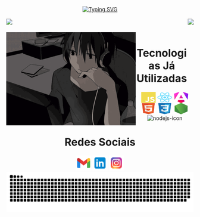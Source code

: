  <!--## Olá!!! Eu sou o Guilherme Alexandre Silva
 🔭 Hoje eu sou desenvolvedor Front-End e Gerente de Marketing na Emakers Jr.
  💼 Estou buscando um estagio voltado na área da programação
  🌱 Cursando Sistemas de Informação(Bacharelado) na Universidade Federal de Lavras
  😄 Pronomes: Ele/Dele -->
<div align="center">
<a href="https://git.io/typing-svg"><img src="https://readme-typing-svg.demolab.com?font=Fira+Code&weight=600&size=26&duration=3000&pause=200&center=true&vCenter=true&width=600&lines=Hey+todo+mundo!;Eu+sou+o+Guilherme+Alexandre+Cunha%2C;Tenho+19+anos;Meus+pronomes+s%C3%A3o+Ele%2FDele;Sou+desenvolvedor+Front-End+e+;Gerente+de+Marketing+na+Emakers+Jr." alt="Typing SVG" /></a>
</div>
<br>
<div>
  
  <img  height="180em" src="https://github-readme-stats.vercel.app/api?username=gguiallex&show_icons=true&theme=holi&include_all_commits=true&count_private=true"/>
  <img align="right" height="180em" src="https://github-readme-stats.vercel.app/api/top-langs/?username=gguiallex&layout=compact&langs_count=16&theme=holi"/>
  
</div>

<div  align="center"> 
  <div style="display: inline_block"><br>
    <img align="left" height="250" alt="gif-boy" src="gif-boy.gif">
    <h1 align="center">Tecnologias Já Utilizadas</h1>
    <img align="center" height="30" width="40" alt="js-icon"  src="https://raw.githubusercontent.com/devicons/devicon/master/icons/javascript/javascript-plain.svg">
    <img align="center" height="30" width="40" alt="react-icon" src="https://raw.githubusercontent.com/devicons/devicon/master/icons/react/react-original.svg">
    <img align="center" height="30" width="40" alt="react-icon" src="https://raw.githubusercontent.com/devicons/devicon/master/icons/angular/angular-original.svg">
    <img align="center" height="30" width="40" alt="html-icon" src="https://raw.githubusercontent.com/devicons/devicon/master/icons/html5/html5-original.svg">
    <img align="center" height="30" width="40" alt="css-icon" src="https://raw.githubusercontent.com/devicons/devicon/master/icons/css3/css3-original.svg">
    <img align="center" height="30" width="40" alt="nodejs-icon" src="https://raw.githubusercontent.com/devicons/devicon/master/icons/nodejs/nodejs-original.svg">
    <img align="center" height="30" width="40" alt="nodejs-icon" src="https://raw.githubusercontent.com/jmnote/z-icons/master/svg/cpp.svg">
   </div>
    
  
  <h1 align="center">Redes Sociais</h1>
    <a href = "mailto: alexandregui013@gmail.com" style="text-decoration: none;">
      <img width="40" src="icons8-gmail.svg">
    </a>
    <a href = "www.linkedin.com/in/guialexsilvaa" style="text-decoration: none;">
      <img width="40" src="icons8-linkedin.svg">
    </a>
    <a href = "https://www.instagram.com/gguiallex/" style="text-decoration: none;">
      <img width="40" src="icons8-instagram.svg">
    </a>
</div>

<img alt="snake eating my contributions" src="https://raw.githubusercontent.com/gguiallex/gguiallex/output/github-contribution-grid-snake.svg" />

